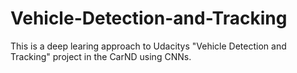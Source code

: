 # Vehicle-Detection-and-Tracking
This is a deep learing approach to Udacitys "Vehicle Detection and Tracking" project in the CarND using CNNs.
